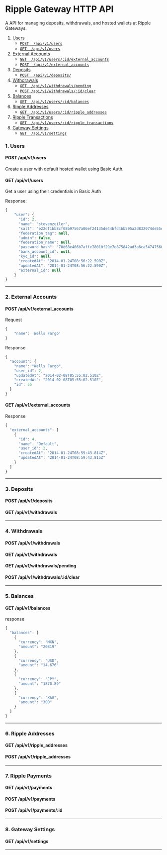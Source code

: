 # Ripple Gateway HTTP API

A API for managing deposits, withdrawals, and hosted wallets at Ripple Gateways.

1. [Users](#1-users)
    + [`POST  /api/v1/users`](#post-apiv1users)
    + [`GET  /api/v1/users`](#get-apiv1users)
2. [External Accounts](#2-externalaccounts)
    + [`GET  /api/v1/users/:id/external_accounts`](#get-apiv1externalaccounts)
    + [`POST  /api/v1/external_accounts`](#get-apiv1externalaccounts)
3. [Deposits](#3-deposits)
    + [`POST  /api/v1/deposits/`](#post-deposits)
4. [Withdrawals](#4-external_withdrawals)
    + [`GET  /api/v1/withdrawals/pending`](#get-apiv1pending)
    + [`POST /api/v1/withdrawals/:id/clear`](#post-apiv1withdrawalsidclear)
5. [Balances](#5-balances)
    + [`GET  /api/v1/users/:id/balances`](#get-apiv1balances)
6. [Ripple Addresses](#6-ripple_addresses)
    + [`GET  /api/v1/users/:id/ripple_addresses`](#get-apiv1status)
7. [Ripple Transactions](#7-server-info)
    + [`GET  /api/v1/users/:id/ripple_transactions`](#get-apiv1status)
8. [Gateway Settings](#8-settings)
    + [`GET  /api/v1/settings`](#get-apiv1settings)

### 1. Users

#### POST /api/v1/users

Create a user with default hosted wallet using Basic Auth.

#### GET /api/v1/users

Get a user using their credentials in Basic Auth

Response:
```js
{
    "user": {
      "id": 2,
      "name": "stevenzeiler",
      "salt": "e22df1bb8cf08b97567a06ef24135de44bfd4bb595a2d832074de55d25c65376",
      "federation_tag": null,
      "admin": false,
      "federation_name": null,
      "password_hash": "70d68e466b7affe78010f29e7e875842ad3a6ca54747560c6b0c60a2d6920850",
      "bank_account_id": null,
      "kyc_id": null,
      "createdAt": "2014-01-24T08:56:22.590Z",
      "updatedAt": "2014-01-24T08:56:22.590Z",
      "external_id": null
    }
}
```
__________

### 2. External Accounts

#### POST /api/v1/external_accounts

Request
```js
{
    "name": 'Wells Fargo'
}
```

Response
```js
{
  "account": {
    "name": "Wells Fargo",
    "user_id": 2,
    "updatedAt": "2014-02-08T05:55:02.510Z",
    "createdAt": "2014-02-08T05:55:02.510Z",
    "id": 55
  }
}
```


#### GET /api/v1/external_accounts

Response
```js
{
  "external_accounts": [
    {
      "id": 4,
      "name": "Default",
      "user_id": 2,
      "createdAt": "2014-01-24T08:59:43.814Z",
      "updatedAt": "2014-01-24T08:59:43.815Z"
    }
  ]
}
```

__________

### 3. Deposits

#### POST /api/v1/deposits
#### GET /api/v1/withdrawals
__________

### 4. Withdrawals

#### POST /api/v1/withdrawals
#### GET /api/v1/withdrawals
#### GET /api/v1/withdrawals/pending
#### POST /api/v1/withdrawals/:id/clear
__________

### 5. Balances

#### GET /api/v1/balances

response

```js
{
  "balances": [
    {
      "currency": "MXN",
      "amount": "20819"
    },
    {
      "currency": "USD",
      "amount": "14.676"
    },
    {
      "currency": "JPY",
      "amount": "1870.89"
    },
    {
      "currency": "XAG",
      "amount": "300"
    }
  ]
}
```
__________

### 6. Ripple Addresses

#### GET /api/v1/ripple_addresses
#### POST /api/v1/ripple_addresses
__________

### 7. Ripple Payments

#### GET /api/v1/payments
#### POST /api/v1/payments
#### POST /api/v1/payments/:id
__________

### 8. Gateway Settings

#### GET /api/v1/settings
__________

